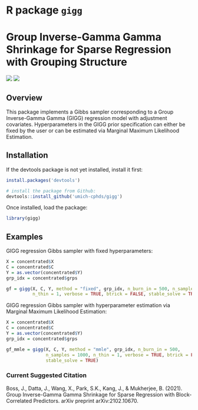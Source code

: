
<!-- README.md is generated from README.Rmd. Please edit that file -->

# R package `gigg`

# Group Inverse-Gamma Gamma Shrinkage for Sparse Regression with Grouping Structure

[![](https://img.shields.io/badge/devel%20version-0.2.1-blue.svg)](https://github.com/umich-cphds/gigg)
[![](https://img.shields.io/github/languages/code-size/umich-cphds/gigg.svg)](https://github.com/umich-cphds/gigg)

## Overview

This package implements a Gibbs sampler corresponding to a Group
Inverse-Gamma Gamma (GIGG) regression model with adjustment covariates.
Hyperparameters in the GIGG prior specification can either be fixed by
the user or can be estimated via Marginal Maximum Likelihood Estimation.

## Installation

If the devtools package is not yet installed, install it first:

``` r
install.packages('devtools')
```

``` r
# install the package from Github:
devtools::install_github('umich-cphds/gigg') 
```

Once installed, load the package:

``` r
library(gigg)
```

## Examples

GIGG regression Gibbs sampler with fixed hyperparameters:

``` r
X = concentrated$X
C = concentrated$C
Y = as.vector(concentrated$Y)
grp_idx = concentrated$grps

gf = gigg(X, C, Y, method = "fixed", grp_idx, n_burn_in = 500, n_samples = 1000, 
          n_thin = 1, verbose = TRUE, btrick = FALSE, stable_solve = TRUE)
```

GIGG regression Gibbs sampler with hyperparameter estimation via
Marginal Maximum Likelihood Estimation:

``` r
X = concentrated$X
C = concentrated$C
Y = as.vector(concentrated$Y)
grp_idx = concentrated$grps

gf_mmle = gigg(X, C, Y, method = "mmle", grp_idx, n_burn_in = 500, 
               n_samples = 1000, n_thin = 1, verbose = TRUE, btrick = FALSE, 
               stable_solve = TRUE)
```

### Current Suggested Citation

Boss, J., Datta, J., Wang, X., Park, S.K., Kang, J., & Mukherjee, B.
(2021). Group Inverse-Gamma Gamma Shrinkage for Sparse Regression with
Block-Correlated Predictors. arXiv preprint arXiv:2102.10670.
